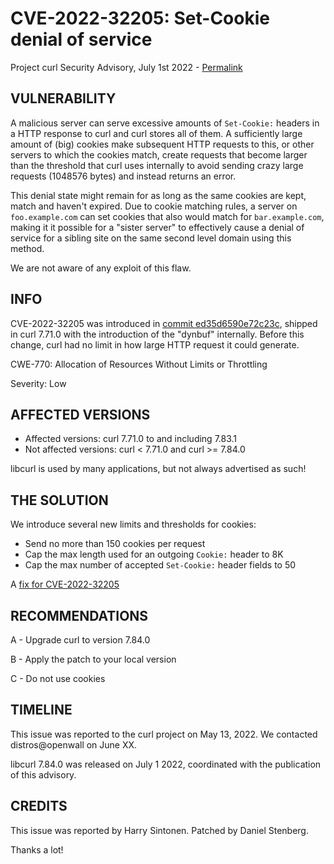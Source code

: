 CVE-2022-32205: Set-Cookie denial of service
============================================

Project curl Security Advisory, July 1st 2022 -
[Permalink](https://curl.se/docs/CVE-2022-32205.html)

VULNERABILITY
-------------

A malicious server can serve excessive amounts of `Set-Cookie:` headers in a
HTTP response to curl and curl stores all of them. A sufficiently large amount
of (big) cookies make subsequent HTTP requests to this, or other servers to
which the cookies match, create requests that become larger than the threshold
that curl uses internally to avoid sending crazy large requests (1048576
bytes) and instead returns an error.

This denial state might remain for as long as the same cookies are kept, match
and haven't expired. Due to cookie matching rules, a server on
`foo.example.com` can set cookies that also would match for `bar.example.com`,
making it it possible for a "sister server" to effectively cause a denial of
service for a sibling site on the same second level domain using this method.

We are not aware of any exploit of this flaw.

INFO
----

CVE-2022-32205 was introduced in [commit
ed35d6590e72c23c](https://github.com/curl/curl/commit/ed35d6590e72c23c),
shipped in curl 7.71.0 with the introduction of the "dynbuf"
internally. Before this change, curl had no limit in how large HTTP request it
could generate.

CWE-770: Allocation of Resources Without Limits or Throttling

Severity: Low

AFFECTED VERSIONS
-----------------

- Affected versions: curl 7.71.0 to and including 7.83.1
- Not affected versions: curl < 7.71.0 and curl >= 7.84.0

libcurl is used by many applications, but not always advertised as such!

THE SOLUTION
------------

We introduce several new limits and thresholds for cookies:

- Send no more than 150 cookies per request
- Cap the max length used for an outgoing `Cookie:` header to 8K
- Cap the max number of accepted `Set-Cookie:` header fields to 50

A [fix for CVE-2022-32205](pending)

RECOMMENDATIONS
--------------

 A - Upgrade curl to version 7.84.0

 B - Apply the patch to your local version
 
 C - Do not use cookies
 
TIMELINE
--------

This issue was reported to the curl project on May 13, 2022. We contacted
distros@openwall on June XX.

libcurl 7.84.0 was released on July 1 2022, coordinated with the publication
of this advisory.

CREDITS
-------

This issue was reported by Harry Sintonen. Patched by Daniel Stenberg.

Thanks a lot!
